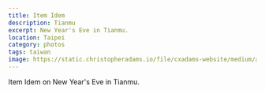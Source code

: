```yaml
---
title: Item Idem
description: Tianmu
excerpt: New Year's Eve in Tianmu.
location: Taipei
category: photos
tags: taiwan
image: https://static.christopheradams.io/file/cxadams-website/medium/albums/2022/20220101-0005_Taipei_NYE/20220101-0005_Taipei_NYE_L1008032-0.jpg
---
```


Item Idem on New Year's Eve in Tianmu.
